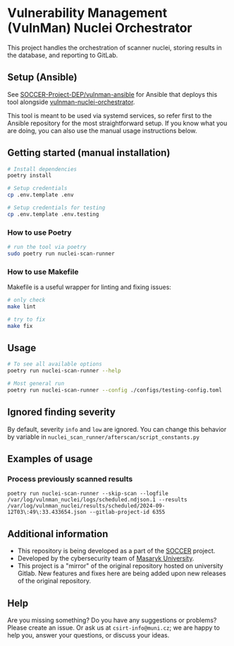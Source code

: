 # Vulnerability Management (VulnMan) Nuclei Orchestrator

This project handles the orchestration of scanner nuclei, storing results in the database, and reporting to GitLab.

## Setup (Ansible)

See [SOCCER-Project-DEP/vulnman-ansible](https://github.com/SOCCER-Project-DEP/vulnman-ansible) for Ansible that deploys this tool alongside [vulnman-nuclei-orchestrator](https://github.com/SOCCER-Project-DEP/vulnman-nuclei-orchestrator).

This tool is meant to be used via systemd services, so refer first to the Ansible repository for the most straightforward setup. 
If you know what you are doing, you can also use the manual usage instructions below.

## Getting started (manual installation)

```bash
# Install dependencies
poetry install

# Setup credentials
cp .env.template .env

# Setup credentials for testing
cp .env.template .env.testing
```

### How to use Poetry

```bash
# run the tool via poetry
sudo poetry run nuclei-scan-runner
```

### How to use Makefile

Makefile is a useful wrapper for linting and fixing issues:

```bash
# only check
make lint

# try to fix
make fix
```

## Usage

```bash
# To see all available options
poetry run nuclei-scan-runner --help 

# Most general run
poetry run nuclei-scan-runner --config ./configs/testing-config.toml
```

## Ignored finding severity

By default, severity `info` and `low` are ignored. You can change this behavior by variable in `nuclei_scan_runner/afterscan/script_constants.py`

## Examples of usage

### Process previously scanned results

```
poetry run nuclei-scan-runner --skip-scan --logfile /var/log/vulnman_nuclei/logs/scheduled.ndjson.1 --results /var/log/vulnman_nuclei/results/scheduled/2024-09-12T03\:49\:33.433654.json --gitlab-project-id 6355
```

## Additional information

- This repository is being developed as a part of the [SOCCER](https://soccer.agh.edu.pl/en/) project.
- Developed by the cybersecurity team of [Masaryk University](https://www.muni.cz/en).
- This project is a "mirror" of the original repository hosted on university Gitlab. New features and fixes here are being added upon new releases of the original repository.

## Help

Are you missing something? Do you have any suggestions or problems? Please create an issue.
Or ask us at `csirt-info@muni.cz`; we are happy to help you, answer your questions, or discuss your ideas.
